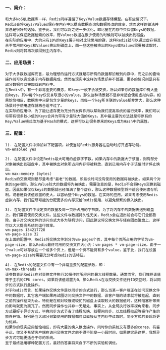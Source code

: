 #### 一、简介：

    和大多NoSQL数据库一样，Redis同样遵循了Key/Value数据存储模型。在有些情况下，Redis会将Keys/Values保存在内存中以提高数据查询和数据修改的效率，然而这样的做法并非总是很好的选择。鉴于此，我们可以将之进一步优化，即尽量在内存中只保留Keys的数据，这样可以保证数据检索的效率，而Values数据在很少使用的时候则可以被换出到磁盘。
    在实际的应用中，大约只有10%的Keys属于相对比较常用的键，这样Redis就可以通过虚存将其余不常用的Keys和Values换出到磁盘上，而一旦这些被换出的Keys或Values需要被读取时，Redis则将其再次读回到主内存中。

#### 二、应用场景：

    对于大多数数据库而言，最为理想的运行方式就是将所有的数据都加载到内存中，而之后的查询操作则可以完全基于内存数据完成。然而在现实中这样的场景却并不普遍，更多的情况则是只有部分数据可以被加载到内存中。
    在Redis中，有一个非常重要的概念，即keys一般不会被交换，所以如果你的数据库中有大量的keys，其中每个key仅仅关联很小的value，那么这种场景就不是非常适合使用虚拟内存。如果恰恰相反，数据库中只是包含少量的keys，而每一个key所关联的value却非常大，那么这种场景对于使用虚存就再合适不过了。
    在实际的应用中，为了能让虚存更为充分的发挥作用以帮助我们提高系统的运行效率，我们可以将带有很多较小值的Keys合并为带有少量较大值的Keys。其中最主要的方法就是将原有的Key/Value模式改为基于Hash的模式，这样可以让很多原来的Keys成为Hash中的属性。

#### 三、配置：

    1). 在配置文件中添加以下配置项，以使当前Redis服务器在启动时打开虚存功能。
    vm-enabled yes
    
    2). 在配置文件中设定Redis最大可用的虚存字节数。如果内存中的数据大于该值，则有部分对象被换出到磁盘中，其中被换出对象所占用内存将被释放，直到已用内存小于该值时才停止换出。
    vm-max-memory (bytes)
    Redis的交换规则是尽量考虑"最老"的数据，即最长时间没有使用的数据将被换出。如果两个对象的age相同，那么Value较大的数据将先被换出。需要注意的是，Redis不会将Keys交换到磁盘，因此如果仅仅keys的数据就已经填满了整个虚存，那么这种数据模型将不适合使用虚存机制，或者是将该值设置的更大，以容纳整个Keys的数据。在实际的应用，如果考虑使用Redis虚拟内存，我们应尽可能的分配更多的内存交给Redis使用，以避免频繁的换入换出。
    
    3). 在配置文件中设定页的数量及每一页所占用的字节数。为了将内存中的数据传送到磁盘上，我们需要使用交换文件。这些文件与数据持久性无关，Redis会在退出前会将它们全部删除。由于对交换文件的访问方式大多为随机访问，因此建议将交换文件存储在固态磁盘上，这样可以大大提高系统的运行效率。
    vm-pages 134217728
    vm-page-size 32    
    在上面的配置中，Redis将交换文件划分为vm-pages个页，其中每个页所占用的字节为vm-page-size，那么Redis最终可用的交换文件大小为：vm-pages * vm-page-size。由于一个value可以存放在一个或多个页上，但是一个页不能持有多个value，鉴于此，我们在设置vm-page-size时需要充分考虑Redis的该特征。
  
    4). 在Redis的配置文件中有一个非常重要的配置参数，即：
    vm-max-threads 4
    该参数表示Redis在对交换文件执行IO操作时所应用的最大线程数量。通常而言，我们推荐该值等于主机的CPU cores。如果将该值设置为0，那么Redis在与交换文件进行IO交互时，将以同步的方式执行此操作。
    对于Redis而言，如果操作交换文件是以同步的方式进行，那么当某一客户端正在访问交换文件中的数据时，其它客户端如果再试图访问交换文件中的数据，该客户端的请求就将被挂起，直到之前的操作结束为止。特别是在相对较慢或较忙的磁盘上读取较大的数据值时，这种阻塞所带来的影响就更为突兀了。然而同步操作也并非一无是处，事实上，从全局执行效率视角来看，同步方式要好于异步方式，毕竟同步方式节省了线程切换、线程间同步，以及线程拉起等操作产生的额外开销。特别是当大部分频繁使用的数据都可以直接从主内存中读取时，同步方式的表现将更为优异。
    如果你的现实应用恰恰相反，即有大量的换入换出操作，同时你的系统又有很多的cores，有鉴于此，你又不希望客户端在访问交换文件之前不得不阻塞一小段时间，如果确实是这样，我想异步方式可能更适合于你的系统。
    至于最终选用哪种配置方式，最好的答案将来自于不断的实验和调优。